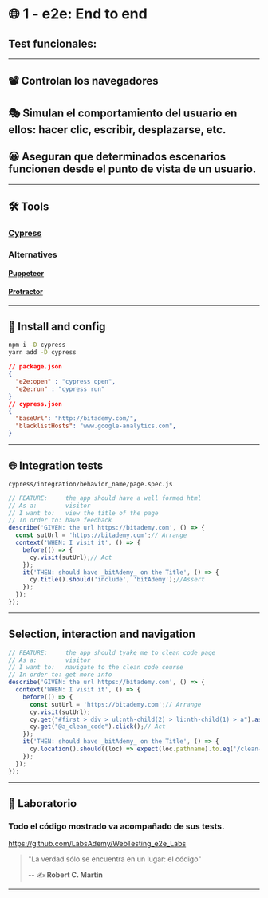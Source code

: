 # 🌐 1 - e2e: End to end

## Test funcionales:
---

## 📽 Controlan los navegadores

## 🎭 Simulan el comportamiento del usuario en ellos: hacer clic, escribir, desplazarse, etc.

## 😀 Aseguran que determinados escenarios funcionen desde el punto de vista de un usuario.

---

## 🛠 Tools

### [Cypress](https://www.cypress.io/)

### Alternatives

#### [Puppeteer](https://pptr.dev/)

#### [Protractor](http://www.protractortest.org/#/)

---

## 🚀 Install and config

```bash
npm i -D cypress
yarn add -D cypress
```

```json
// package.json
{
  "e2e:open" : "cypress open",
  "e2e:run" : "cypress run"
}
// cypress.json
{
  "baseUrl": "http://bitademy.com/",
  "blacklistHosts": "www.google-analytics.com",
}
```

---

## 🌐 Integration tests

`cypress/integration/behavior_name/page.spec.js`

```js
// FEATURE:     the app should have a well formed html
// As a:        visitor
// I want to:   view the title of the page
// In order to: have feedback
describe('GIVEN: the url https://bitademy.com', () => {
  const sutUrl = 'https://bitademy.com';// Arrange
  context('WHEN: I visit it', () => {
    before(() => {
      cy.visit(sutUrl);// Act
    });
    it('THEN: should have _bitAdemy_ on the Title', () => {
      cy.title().should('include', 'bitAdemy');//Assert
    });
  });
});
```
---

## Selection, interaction and navigation

```js
// FEATURE:     the app should tyake me to clean code page
// As a:        visitor
// I want to:   navigate to the clean code course
// In order to: get more info
describe('GIVEN: the url https://bitademy.com', () => {
  context('WHEN: I visit it', () => {
    before(() => {
      const sutUrl = 'https://bitademy.com';// Arrange
      cy.visit(sutUrl);
      cy.get("#first > div > ul:nth-child(2) > li:nth-child(1) > a").as("a_clean_code");
      cy.get("@a_clean_code").click();// Act
    });
    it('THEN: should have _bitAdemy_ on the Title', () => {
      cy.location().should((loc) => expect(loc.pathname).to.eq('/clean-code/'))//Assert
    });
  });
});
```
---

## 📝 Laboratorio

### Todo el código mostrado va acompañado de sus tests.

https://github.com/LabsAdemy/WebTesting_e2e_Labs

> "La verdad sólo se encuentra en un lugar: el código"
>
> -- ✍️ **Robert C. Martin**

---